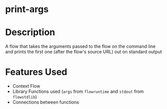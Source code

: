 print-args
==

Description
===
A flow that takes the arguments passed to the flow on the command line and prints 
the first one (after the flow's source URL) out on standard output

Features Used
===
* Context Flow
* Library Functions used (`args` from `flowruntime` and `stdout` from `flowstdlib`)
* Connections between functions